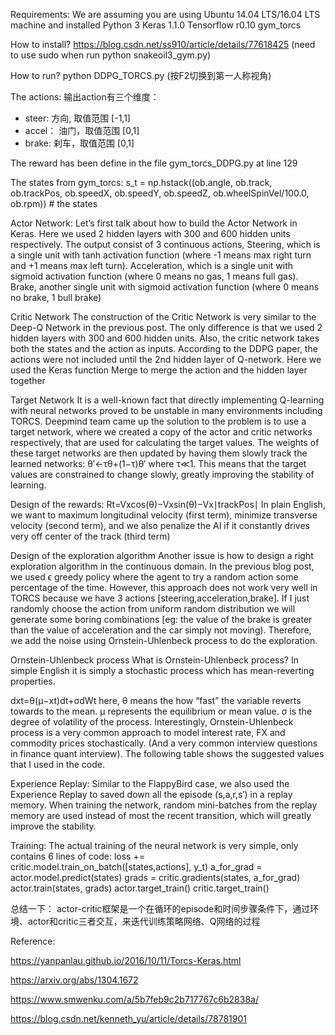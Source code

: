 Requirements:
We are assuming you are using Ubuntu 14.04 LTS/16.04 LTS machine and installed
Python 3
Keras 1.1.0
Tensorflow r0.10
gym_torcs


How to install?
https://blog.csdn.net/ss910/article/details/77618425
(need to use sudo when run python snakeoil3_gym.py)

How to run?
python DDPG_TORCS.py    (按F2切换到第一人称视角)



The actions:
输出action有三个维度： 
- steer: 方向, 取值范围 [-1,1] 
- accel： 油门，取值范围 [0,1] 
- brake: 刹车，取值范围 [0,1]


The reward has been define in the file gym_torcs_DDPG.py at line 129

The states from gym_torcs:
s_t = np.hstack((ob.angle, ob.track, ob.trackPos, ob.speedX, ob.speedY,  ob.speedZ, ob.wheelSpinVel/100.0, ob.rpm)) # the states


Actor Network:
Let’s first talk about how to build the Actor Network in Keras. Here we used 2 hidden layers with 300 and 600 hidden units respectively. The output consist of 3 continuous actions, Steering, which is a single unit with tanh activation function (where -1 means max right turn and +1 means max left turn). Acceleration, which is a single unit with sigmoid activation function (where 0 means no gas, 1 means full gas). Brake, another single unit with sigmoid activation function (where 0 means no brake, 1 bull brake)

Critic Network
The construction of the Critic Network is very similar to the Deep-Q Network in the previous post. The only difference is that we used 2 hidden layers with 300 and 600 hidden units. Also, the critic network takes both the states and the action as inputs. According to the DDPG paper, the actions were not included until the 2nd hidden layer of Q-network. Here we used the Keras function Merge to merge the action and the hidden layer together


Target Network
It is a well-known fact that directly implementing Q-learning with neural networks proved to be unstable in many environments including TORCS. Deepmind team came up the solution to the problem is to use a target network, where we created a copy of the actor and critic networks respectively, that are used for calculating the target values. The weights of these target networks are then updated by having them slowly track the learned networks:
θ′←τθ+(1−τ)θ′
where τ≪1. This means that the target values are constrained to change slowly, greatly improving the stability of learning.

Design of the rewards:
Rt=Vxcos(θ)−Vxsin(θ)−Vx∣trackPos∣
In plain English, we want to maximum longitudinal velocity (first term), minimize transverse velocity (second term), and we also penalize the AI if it constantly drives very off center of the track (third term)



Design of the exploration algorithm
Another issue is how to design a right exploration algorithm in the continuous domain. In the previous blog post, we used ϵ greedy policy where the agent to try a random action some percentage of the time. However, this approach does not work very well in TORCS because we have 3 actions [steering,acceleration,brake]. If I just randomly choose the action from uniform random distribution we will generate some boring combinations [eg: the value of the brake is greater than the value of acceleration and the car simply not moving). Therefore, we add the noise using Ornstein-Uhlenbeck process to do the exploration.

Ornstein-Uhlenbeck process
What is Ornstein-Uhlenbeck process? In simple English it is simply a stochastic process which has mean-reverting properties.

dxt=θ(μ−xt)dt+σdWt
here, θ means the how “fast” the variable reverts towards to the mean. μ represents the equilibrium or mean value. σ is the degree of volatility of the process. Interestingly, Ornstein-Uhlenbeck process is a very common approach to model interest rate, FX and commodity prices stochastically. (And a very common interview questions in finance quant interview). The following table shows the suggested values that I used in the code.


Experience Replay:
Similar to the FlappyBird case, we also used the Experience Replay to saved down all the episode (s,a,r,s′) in a replay memory. When training the network, random mini-batches from the replay memory are used instead of most the recent transition, which will greatly improve the stability. 

Training:
The actual training of the neural network is very simple, only contains 6 lines of code:
        loss += critic.model.train_on_batch([states,actions], y_t) 
        a_for_grad = actor.model.predict(states)
        grads = critic.gradients(states, a_for_grad)
        actor.train(states, grads)
        actor.target_train()
        critic.target_train()


总结一下： 
actor-critic框架是一个在循环的episode和时间步骤条件下，通过环境、actor和critic三者交互，来迭代训练策略网络、Q网络的过程











Reference:

https://yanpanlau.github.io/2016/10/11/Torcs-Keras.html

https://arxiv.org/abs/1304.1672

https://www.smwenku.com/a/5b7feb9c2b717767c6b2838a/

https://blog.csdn.net/kenneth_yu/article/details/78781901

